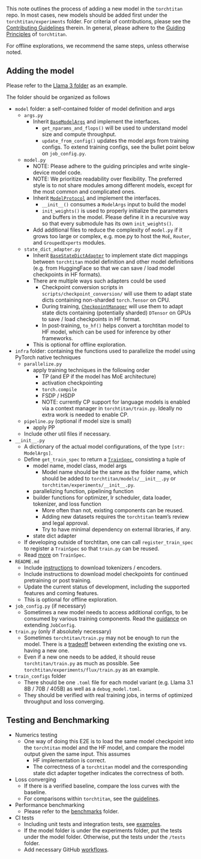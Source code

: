 This note outlines the process of adding a new model in the `torchtitan` repo. In most cases, new models should be added first under the `torchtitan/experiments` folder. For criteria of contributions, please see the [Contributing Guidelines](/torchtitan/experiments/README.md) therein. In general, please adhere to the [Guiding Principles](/README.md#overview) of `torchtitan`.

For offline explorations, we recommend the same steps, unless otherwise noted.

## Adding the model

Please refer to the [Llama 3 folder](llama3) as an example.

The folder should be organized as follows
- `model` folder: a self-contained folder of model definition and args
  - `args.py`
    - Inherit [`BaseModelArgs`](/torchtitan/protocols/model.py) and implement the interfaces.
      - `get_nparams_and_flops()` will be used to understand model size and compute throughput.
      - `update_from_config()` updates the model args from training configs. To extend training configs, see the bullet point below on `job_config.py`.
  - `model.py`
    - NOTE: Please adhere to the guiding principles and write single-device model code.
    - NOTE: We prioritize readability over flexibility. The preferred style is to not share modules among different models, except for the most common and complicated ones.
    - Inherit [`ModelProtocol`](/torchtitan/protocols/model.py) and implement the interfaces.
      - `__init__()` consumes a `ModelArgs` input to build the model
      - `init_weights()` is used to properly initialize the parameters and buffers in the model. Please define it in a recursive way so that every submodule has its own `init_weights()`.
    - Add additional files to reduce the complexity of `model.py` if it grows too large or complex, e.g. moe.py to host the `MoE`, `Router`, and `GroupedExperts` modules.
  - `state_dict_adapter.py`
    - Inherit [`BaseStateDictAdapter`](/torchtitan/protocols/state_dict_adapter.py) to implement state dict mappings between `torchtitan` model definition and other model definitions (e.g. from HuggingFace so that we can save / load model checkpoints in HF formats).
    - There are multiple ways such adapters could be used
      - Checkpoint conversion scripts in `scripts/checkpoint_conversion/` will use them to adapt state dicts containing non-sharded `torch.Tensor` on CPU.
      - During training, [`CheckpointManager`](/torchtitan/components/checkpoint.py) will use them to adapt state dicts containing (potentially sharded) `DTensor` on GPUs to save / load checkpoints in HF format.
      - In post-training, `to_hf()` helps convert a torchtitan model to HF model, which can be used for inference by other frameworks.
    - This is optional for offline exploration.
- `infra` folder: containing the functions used to parallelize the model using PyTorch native techniques
  - `parallelize.py`
    - apply training techniques in the following order
      - TP (and EP if the model has MoE architecture)
      - activation checkpointing
      - `torch.compile`
      - FSDP /  HSDP
      - NOTE: currently CP support for language models is enabled via a context manager in `torchtitan/train.py`. Ideally no extra work is needed to enable CP.
  - `pipeline.py` (optional if model size is small)
    - apply PP
  - Include other util files if necessary.
- `__init__.py`
  - A dictionary of the actual model configurations, of the type `[str: ModelArgs]`.
  - Define `get_train_spec` to return a [`TrainSpec`](/torchtitan/protocols/train_spec.py), consisting a tuple of
    - model name, model class, model args
      - Model name should be the same as the folder name, which should be added to `torchtitan/models/__init__.py` or ``torchtitan/experiments/__init__.py``.
    - parallelizing function, pipelining function
    - builder functions for optimizer, lr scheduler, data loader, tokenizer, and loss function
      - More often than not, existing components can be reused.
      - Adding new datasets requires the `torchtitan` team’s review and legal approval.
      - Try to have minimal dependency on external libraries, if any.
    - state dict adapter
  - If developing outside of torchtitan, one can call `register_train_spec` to register a `TrainSpec` so that `train.py` can be reused.
  - Read [more](/docs/extension.md#trainspec) on `TrainSpec`.
- `README.md`
  - Include [instructions](/README.md#downloading-a-tokenizer) to download tokenizers / encoders.
  - Include instructions to download model checkpoints for continued pretraining or post training.
  - Update the current status of development, including the supported features and coming features.
  - This is optional for offline exploration.
- `job_config.py` (if necessary)
  - Sometimes a new model needs to access additional configs, to be consumed by various training components. Read the [guidance](/docs/extension.md#train-script) on extending `JobConfig`.
- `train.py` (only if absolutely necessary)
  - Sometimes `torchtitan/train.py` may not be enough to run the model. There is a [tradeoff](/docs/extension.md#train-script) between extending the existing one vs. having a new one.
  - Even if a new one needs to be added, it should reuse `torchtitan/train.py` as much as possible. See `torchtitan/experiments/flux/train.py` as an example.
- `train_configs` folder
  - There should be one `.toml` file for each model variant (e.g. Llama 3.1 8B / 70B / 405B) as well as a `debug_model.toml`.
  - They should be verified with real training jobs, in terms of optimized throughput and loss converging.

## Testing and Benchmarking
- Numerics testing
  - One way of doing this E2E is to load the same model checkpoint into the `torchtitan` model and the HF model, and compare the model output given the same input. This assumes
    - HF implementation is correct.
    - The correctness of a `torchtitan` model and the corresponding state dict adapter together indicates the correctness of both.
- Loss converging
  - If there is a verified baseline, compare the loss curves with the baseline.
  - For comparisons within `torchtitan`, see the [guidelines](/docs/converging.md).
- Performance benchmarking
  - Please refer to the [benchmarks](/benchmarks/) folder.
- CI tests
  - Including unit tests and integration tests, see [examples](/tests/).
  - If the model folder is under the experiments folder, put the tests under the model folder. Otherwise, put the tests under the `/tests` folder.
  - Add necessary GitHub [workflows](/.github/workflows/).
